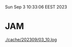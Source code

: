 Sun Sep  3 10:33:06 EEST 2023
# JAM
<a href='./cache/202309/03_10.log'>./cache/202309/03_10.log</a>
